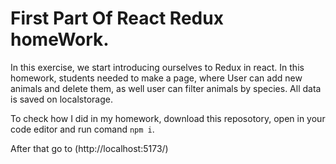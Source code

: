 # First Part Of React Redux homeWork.

In this exercise, we start introducing ourselves to Redux in react. 
In this homework, students needed to make a page, where User can add new animals and delete them, as well user can filter animals by species. All data is saved on localstorage.

To check how I did in my homework, download this reposotory, open in your code editor and run comand `npm i`. 

After that go to (http://localhost:5173/)